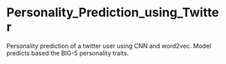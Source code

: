 # Personality_Prediction_using_Twitter
Personality prediction of a twitter user using CNN and word2vec. Model predicts based the BIG-5 personality traits.
